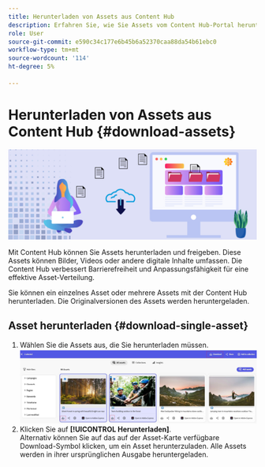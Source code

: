 ```yaml
---
title: Herunterladen von Assets aus Content Hub
description: Erfahren Sie, wie Sie Assets vom Content Hub-Portal herunterladen können.
role: User
source-git-commit: e590c34c177e6b45b6a52370caa88da54b61ebc0
workflow-type: tm+mt
source-wordcount: '114'
ht-degree: 5%

---
```


# Herunterladen von Assets aus Content Hub {#download-assets}

<!-- ![Download assets](assets/download-asset.jpg) -->
![Herunterladen von Assets](assets/download-asset-genstudio.jpeg)

Mit Content Hub können Sie Assets herunterladen und freigeben. Diese Assets können Bilder, Videos oder andere digitale Inhalte umfassen. Die Content Hub verbessert Barrierefreiheit und Anpassungsfähigkeit für eine effektive Asset-Verteilung.

Sie können ein einzelnes Asset oder mehrere Assets mit der Content Hub herunterladen. Die Originalversionen des Assets werden heruntergeladen.

## Asset herunterladen {#download-single-asset}

1. Wählen Sie die Assets aus, die Sie herunterladen müssen.
   ![Herunterladen einzelner Assets](assets/download-assets-new.jpg)
1. Klicken Sie auf **[!UICONTROL Herunterladen]**. <br> Alternativ können Sie auf das auf der Asset-Karte verfügbare Download-Symbol klicken, um ein Asset herunterzuladen.
Alle Assets werden in ihrer ursprünglichen Ausgabe heruntergeladen.
